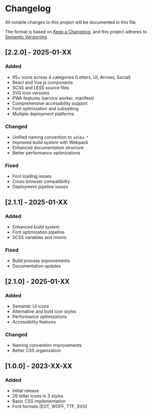 # Changelog

All notable changes to this project will be documented in this file.

The format is based on [Keep a Changelog](https://keepachangelog.com/en/1.0.0/),
and this project adheres to [Semantic Versioning](https://semver.org/spec/v2.0.0.html).

## [2.2.0] - 2025-01-XX

### Added
- 95+ icons across 4 categories (Letters, UI, Arrows, Social)
- React and Vue.js components
- SCSS and LESS source files
- SVG icon versions
- PWA features (service worker, manifest)
- Comprehensive accessibility support
- Font optimization and subsetting
- Multiple deployment platforms

### Changed
- Unified naming convention to `adiba-*`
- Improved build system with Webpack
- Enhanced documentation structure
- Better performance optimizations

### Fixed
- Font loading issues
- Cross-browser compatibility
- Deployment pipeline issues

## [2.1.1] - 2025-01-XX

### Added
- Enhanced build system
- Font optimization pipeline
- SCSS variables and mixins

### Fixed
- Build process improvements
- Documentation updates

## [2.1.0] - 2025-01-XX

### Added
- Semantic UI icons
- Alternative and bold icon styles
- Performance optimizations
- Accessibility features

### Changed
- Naming convention improvements
- Better CSS organization

## [1.0.0] - 2023-XX-XX

### Added
- Initial release
- 26 letter icons in 3 styles
- Basic CSS implementation
- Font formats (EOT, WOFF, TTF, SVG)